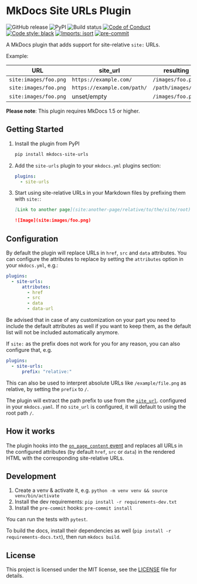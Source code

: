 # MkDocs Site URLs Plugin

![GitHub release](https://img.shields.io/github/v/release/OctoPrint/mkdocs-site-urls?logo=github&logoColor=white)
![PyPI](https://img.shields.io/pypi/v/mkdocs-site-urls?logo=python&logoColor=white)
![Build status](https://img.shields.io/github/actions/workflow/status/OctoPrint/mkdocs-site-urls/build.yml?branch=main)
[![Code of Conduct](https://img.shields.io/badge/Contributor%20Covenant-v2.0%20adopted-ff69b4.svg)](https://octoprint.org/conduct/)
[![Code style: black](https://img.shields.io/badge/code%20style-black-000000.svg)](https://github.com/psf/black)
[![Imports: isort](https://img.shields.io/badge/%20imports-isort-%231674b1)](https://pycqa.github.io/isort/)
[![pre-commit](https://img.shields.io/badge/pre--commit-enabled-brightgreen?logo=pre-commit&logoColor=white)](https://github.com/pre-commit/pre-commit)

A MkDocs plugin that adds support for site-relative `site:` URLs.

Example:

| URL                   | site_url                    | resulting URL          |
| --------------------- | --------------------------- | ---------------------- |
| `site:images/foo.png` | `https://example.com/`      | `/images/foo.png`      |
| `site:images/foo.png` | `https://example.com/path/` | `/path/images/foo.png` |
| `site:images/foo.png` | unset/empty                 | `/images/foo.png`      |

**Please note**: This plugin requires MkDocs 1.5 or higher.

## Getting Started

1. Install the plugin from PyPI
   ```bash
   pip install mkdocs-site-urls
   ```
2. Add the `site-urls` plugin to your `mkdocs.yml` plugins section:
   ```yaml
   plugins:
     - site-urls
   ```
3. Start using site-relative URLs in your Markdown files by prefixing them with `site:`:
   ```markdown
   [Link to another page](site:another-page/relative/to/the/site/root)

   ![Image](site:images/foo.png)
   ```

## Configuration

By default the plugin will replace URLs in `href`, `src` and `data` attributes. You can configure the attributes to replace
by setting the `attributes` option in your `mkdocs.yml`, e.g.:

```yaml
plugins:
  - site-urls:
      attributes:
        - href
        - src
        - data
        - data-url
```

Be advised that in case of any customization on your part you need to include the default attributes as well if you want
to keep them, as the default list will not be included automatically anymore.

If `site:` as the prefix does not work for you for any reason, you can also configure that,
e.g.

```yaml
plugins:
  - site-urls:
      prefix: "relative:"
```

This can also be used to interpret absolute URLs like `/example/file.png` as relative,
by setting the `prefix` to `/`.

The plugin will extract the path prefix to use from the [`site_url`](https://www.mkdocs.org/user-guide/configuration/#site_url).
configured in your `mkdocs.yaml`. If no `site_url` is configured, it will default to using the root path `/`.

## How it works

The plugin hooks into the [`on_page_content` event](https://www.mkdocs.org/dev-guide/plugins/#on_page_content)
and replaces all URLs in the configured attributes (by default `href`, `src` or `data`) in the rendered HTML with the corresponding site-relative URLs.

## Development

1. Create a venv & activate it, e.g. `python -m venv venv && source venv/bin/activate`
2. Install the dev requirements: `pip install -r requirements-dev.txt`
3. Install the `pre-commit` hooks: `pre-commit install`

You can run the tests with `pytest`.

To build the docs, install their dependencies as well (`pip install -r requirements-docs.txt`),
then run `mkdocs build`.

## License

This project is licensed under the MIT license, see the [LICENSE](https://github.com/OctoPrint/mkdocs-site-urls/blob/main/LICENSE) file for details.

